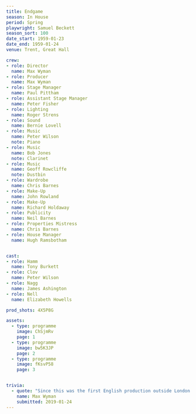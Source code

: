 ```yaml
---
title: Endgame
season: In House
period: Spring
playwright: Samuel Beckett
season_sort: 100
date_start: 1959-01-23
date_end: 1959-01-24
venue: Trent, Great Hall

crew:
- role: Director
  name: Max Wyman
- role: Producer
  name: Max Wyman
- role: Stage Manager
  name: Paul Pittham
- role: Assistant Stage Manager
  name: Peter Fisher
- role: Lighting
  name: Roger Strens
- role: Sound
  name: Bernie Lovell
- role: Music
  name: Peter Wilson
  note: Piano
- role: Music
  name: Bob Jones
  note: Clarinet
- role: Music
  name: Geoff Rowcliffe
  note: Dustbin
- role: Wardrobe
  name: Chris Barnes
- role: Make-Up
  name: John Rowland
- role: Make-Up
  name: Richard Holdaway
- role: Publicity
  name: Neil Barnes
- role: Properties Mistress
  name: Chris Barnes
- role: House Manager
  name: Hugh Ramsbotham


cast:
- role: Hamm
  name: Tony Burkett
- role: Clov
  name: Peter Wilson
- role: Nagg
  name: James Ashington
- role: Nell
  name: Elizabeth Howells

prod_shots: 4X5P8G

assets:
  - type: programme
    image: ChSjmRv
    page: 1
  - type: programme
    image: bw5K3JP
    page: 2
  - type: programme
    image: fKsvP58
    page: 3


trivia:
  - quote: "Since this was the first English production outside London (the play premiered at the Royal Court in French in 1957) we wrote to Beckett (who did the English translation) in Paris inviting him to attend the Nottingham premiere. Sadly he did not reply, though of course he may have been that quiet gentleman with the puzzled frown at the back."
    name: Max Wyman
    submitted: 2019-01-24
---
```

